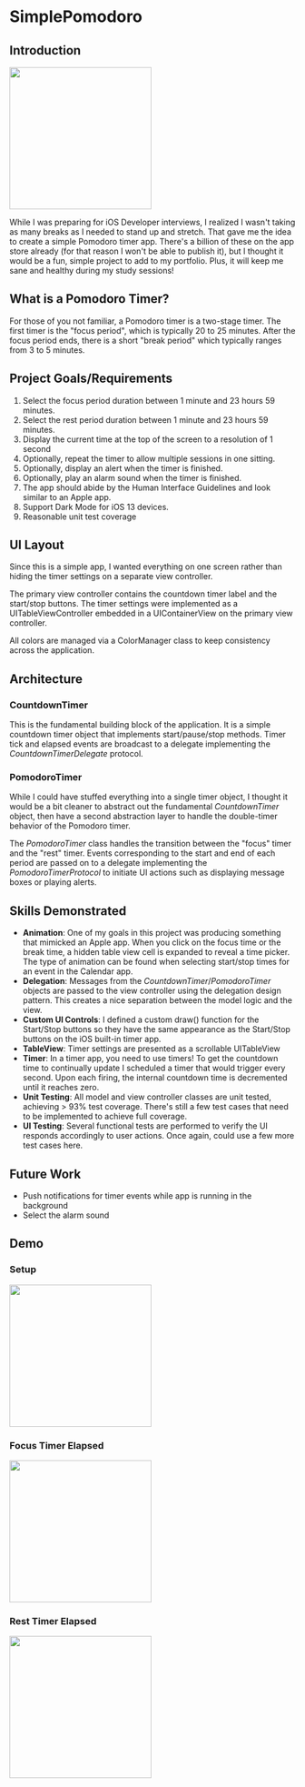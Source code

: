 # SimplePomodoro

## Introduction

<pre>
<img src="https://github.com/dgreenheck/SimplePomodoro/blob/master/demo/setup.gif" width="250">
</pre>

While I was preparing for iOS Developer interviews, I realized I wasn't taking as many breaks as I needed to stand up and stretch. That gave me the idea to create a simple Pomodoro timer app. There's a billion of these on the app store already (for that reason I won't be able to publish it), but I thought it would be a fun, simple project to add to my portfolio. Plus, it will keep me sane and healthy during my study sessions!

## What is a Pomodoro Timer?
For those of you not familiar, a Pomodoro timer is a two-stage timer. The first timer is the "focus period", which is typically 20 to 25 minutes. After the focus period ends, there is a short "break period" which typically ranges from 3 to 5 minutes.

## Project Goals/Requirements
1. Select the focus period duration between 1 minute and 23 hours 59 minutes.
2. Select the rest period duration between 1 minute and 23 hours 59 minutes.
3. Display the current time at the top of the screen to a resolution of 1 second
4. Optionally, repeat the timer to allow multiple sessions in one sitting.
5. Optionally, display an alert when the timer is finished.
6. Optionally, play an alarm sound when the timer is finished.
7. The app should abide by the Human Interface Guidelines and look similar to an Apple app.
8. Support Dark Mode for iOS 13 devices.
9. Reasonable unit test coverage

## UI Layout

Since this is a simple app, I wanted everything on one screen rather than hiding the timer settings on a separate view controller.

The primary view controller contains the countdown timer label and the start/stop buttons. The timer settings were implemented as a  UITableViewController embedded in a UIContainerView on the primary view controller.

All colors are managed via a ColorManager class to keep consistency across the application.

## Architecture

### CountdownTimer
This is the fundamental building block of the application. It is a simple countdown timer object that implements start/pause/stop methods. Timer tick and elapsed events are broadcast to a delegate implementing the *CountdownTimerDelegate* protocol.

### PomodoroTimer
While I could have stuffed everything into a single timer object, I thought it would be a bit cleaner to abstract out the fundamental *CountdownTimer* object, then have a second abstraction layer to handle the double-timer behavior of the Pomodoro timer.

The *PomodoroTimer* class handles the transition between the "focus" timer and the "rest" timer. Events corresponding to the start and end of each period are passed on to a delegate implementing the *PomodoroTimerProtocol* to initiate UI actions such as displaying message boxes or playing alerts.

## Skills Demonstrated
- **Animation**: One of my goals in this project was producing something that mimicked an Apple app. When you click on the focus time or the break time, a hidden table view cell is expanded to reveal a time picker. The type of animation can be found when selecting start/stop times for an event in the Calendar app.
- **Delegation**: Messages from the *CountdownTimer*/*PomodoroTimer* objects are passed to the view controller using the delegation design pattern. This creates a nice separation between the model logic and the view.
- **Custom UI Controls**: I defined a custom draw() function for the Start/Stop buttons so they have the same appearance as the Start/Stop buttons on the iOS built-in timer app.
- **TableView**: Timer settings are presented as a scrollable UITableView
- **Timer**: In a timer app, you need to use timers! To get the countdown time to continually update I scheduled a timer that would trigger every second. Upon each firing, the internal countdown time is decremented until it reaches zero.
- **Unit Testing**: All model and view controller classes are unit tested, achieving > 93% test coverage. There's still a few test cases that need to be implemented to achieve full coverage.
- **UI Testing**: Several functional tests are performed to verify the UI responds accordingly to user actions. Once again, could use a few more test cases here.

## Future Work
- Push notifications for timer events while app is running in the background
- Select the alarm sound

## Demo

### Setup
<pre>
<img src="https://github.com/dgreenheck/SimplePomodoro/blob/master/demo/setup.gif" width="250">
</pre>
### Focus Timer Elapsed
<pre>
<img src="https://github.com/dgreenheck/SimplePomodoro/blob/master/demo/focus_timer_done.gif" width="250">
</pre>
### Rest Timer Elapsed
<pre>
<img src="https://github.com/dgreenheck/SimplePomodoro/blob/master/demo/break_timer_done.gif" width="250">
</pre>
